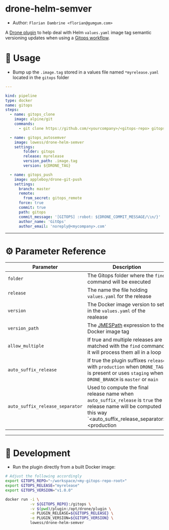 drone-helm-semver
====================

* Author: `Florian Dambrine <florian@gumgum.com>`

A [Drone plugin](https://readme.drone.io/plugins/overview/) to help deal with Helm `values.yaml` image tag semantic versioning updates when using a [Gitops workflow](https://www.weave.works/technologies/gitops/).

# :notebook: Usage

* Bump up the `.image.tag` stored in a values file named `*myrelease.yaml` located in the `gitops` folder

```yaml
---

kind: pipeline
type: docker
name: gitops
steps:
  - name: gitops_clone
    image: alpine/git
    commands:
      - git clone https://github.com/<yourcompany>/<gitops-repo> gitops

  - name: gitops_autosemver
    image: lowess/drone-helm-semver
    settings:
        folder: gitops
        release: myrelease
        version_path: .image.tag
        version: ${DRONE_TAG}

  - name: gitops_push
    image: appleboy/drone-git-push
    settings:
      branch: master
      remote:
        from_secret: gitops_remote
      force: true
      commit: true
      path: gitops
      commit_message: '[GITOPS] :robot: ${DRONE_COMMIT_MESSAGE/\\n/}'
      author_name: 'GitOps'
      author_email: 'noreply@<mycompany>.com'
```

---

# :gear: Parameter Reference

| Parameter                       | Description                                                                                                                                                                 | Example                    |
| ------------------------------- | --------------------------------------------------------------------------------------------------------------------------------------------------------------------------- | -------------------------- |
| `folder`                        | The Gitops folder where the `find` command will be executed                                                                                                                 | `gitops`                   |
| `release`                       | The name the file holding `values.yaml` for the release                                                                                                                     | `mychart--production.yaml` |
| `version`                       | The Docker image version to set in the `values.yaml` of the realease                                                                                                        | `v1.0.0`                   |
| `version_path`                  | The [JMESPath](https://jmespath.org/contents.html) expression to the Docker image tag                                                                                       | `.image.tag`               |
| `allow_multiple`                | If true and multiple releases are matched with the `find` command it will process them all in a loop                                                                        | `false`                    |
| `auto_suffix_release`           | If true the plugin suffixes `release` with `production` when `DRONE_TAG` is present or uses `staging` when `DRONE_BRANCH` is `master` or `main`                             | `false`                    |
| `auto_suffix_release_separator` | Used to compute the final release name when `auto_suffix_release` is `true` the release name will be computed this way `<release><auto_suffix_release_separator><production | staging>`                  | `--` |

---

# :beginner: Development

* Run the plugin directly from a built Docker image:

```bash
# Adjust the following accordingly
export GITOPS_REPO="~/workspace/<my-gitops-repo-root>"
export GITOPS_RELEASE="myrelease"
export GITOPS_VERSION="v1.0.0"

docker run -i \
           -v ${GITOPS_REPO}:/gitops \
           -v $(pwd)/plugin:/opt/drone/plugin \
           -e PLUGIN_RELEASE=${GITOPS_RELEASE} \
           -e PLUGIN_VERSION=${GITOPS_VERSION} \
           lowess/drone-helm-semver
```

